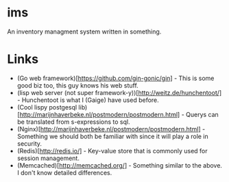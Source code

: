 # ims
An inventory managment system written in something.

# Links
* (Go web framework)[https://github.com/gin-gonic/gin] - This is some good biz too, this guy knows his web stuff.
* (lisp web server (not super framework-y))[http://weitz.de/hunchentoot/] - Hunchentoot is what I (Gaige) have used before.
* (Cool lispy postgesql lib)[http://marijnhaverbeke.nl/postmodern/postmodern.html] - Querys can be translated from s-expressions to sql. 
* (Nginx)[http://marijnhaverbeke.nl/postmodern/postmodern.html] - Something we should both be familiar with since it will play a role in security.
* (Redis)[http://redis.io/] - Key-value store that is commonly used for session management.
* (Memcached)[http://memcached.org/] - Something similar to the above. I don't know detailed differences. 
